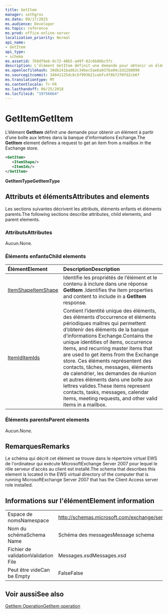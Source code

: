 ```yaml
---
title: GetItem
manager: sethgros
ms.date: 09/17/2015
ms.audience: Developer
ms.topic: reference
ms.prod: office-online-server
localization_priority: Normal
api_name:
- GetItem
api_type:
- schema
ms.assetid: 769df8eb-9c72-48b5-a49f-82c6b86bc5fc
description: L’élément GetItem définit une demande pour obtenir un élément à partir d’une boîte aux lettres dans la banque d’informations Exchange.
ms.openlocfilehash: 39db141bad62c34bec5ae6a937ba94c2d1288090
ms.sourcegitcommit: 34041125dc8c5f993b21cebfc4f8b72f0fd2cb6f
ms.translationtype: MT
ms.contentlocale: fr-FR
ms.lasthandoff: 06/25/2018
ms.locfileid: "19756664"
---
```

# <a name="getitem"></a><span data-ttu-id="81a18-103">GetItem</span><span class="sxs-lookup"><span data-stu-id="81a18-103">GetItem</span></span>

<span data-ttu-id="81a18-104">L’élément **GetItem** définit une demande pour obtenir un élément à partir d’une boîte aux lettres dans la banque d’informations Exchange.</span><span class="sxs-lookup"><span data-stu-id="81a18-104">The **GetItem** element defines a request to get an item from a mailbox in the Exchange store.</span></span> 
  
```xml
<GetItem>
   <ItemShape/>
   <ItemIds/>
</GetItem>
```

 <span data-ttu-id="81a18-105">**GetItemType**</span><span class="sxs-lookup"><span data-stu-id="81a18-105">**GetItemType**</span></span>
## <a name="attributes-and-elements"></a><span data-ttu-id="81a18-106">Attributs et éléments</span><span class="sxs-lookup"><span data-stu-id="81a18-106">Attributes and elements</span></span>

<span data-ttu-id="81a18-107">Les sections suivantes décrivent les attributs, éléments enfants et éléments parents.</span><span class="sxs-lookup"><span data-stu-id="81a18-107">The following sections describe attributes, child elements, and parent elements.</span></span>
  
### <a name="attributes"></a><span data-ttu-id="81a18-108">Attributs</span><span class="sxs-lookup"><span data-stu-id="81a18-108">Attributes</span></span>

<span data-ttu-id="81a18-109">Aucun.</span><span class="sxs-lookup"><span data-stu-id="81a18-109">None.</span></span>
  
### <a name="child-elements"></a><span data-ttu-id="81a18-110">Éléments enfants</span><span class="sxs-lookup"><span data-stu-id="81a18-110">Child elements</span></span>

|<span data-ttu-id="81a18-111">**Élément**</span><span class="sxs-lookup"><span data-stu-id="81a18-111">**Element**</span></span>|<span data-ttu-id="81a18-112">**Description**</span><span class="sxs-lookup"><span data-stu-id="81a18-112">**Description**</span></span>|
|:-----|:-----|
|[<span data-ttu-id="81a18-113">ItemShape</span><span class="sxs-lookup"><span data-stu-id="81a18-113">ItemShape</span></span>](itemshape.md) <br/> |<span data-ttu-id="81a18-114">Identifie les propriétés de l’élément et le contenu à inclure dans une réponse **GetItem** .</span><span class="sxs-lookup"><span data-stu-id="81a18-114">Identifies the item properties and content to include in a **GetItem** response.</span></span>  <br/> |
|[<span data-ttu-id="81a18-115">ItemId</span><span class="sxs-lookup"><span data-stu-id="81a18-115">ItemIds</span></span>](itemids.md) <br/> |<span data-ttu-id="81a18-116">Contient l’identité unique des éléments, des éléments d’occurrence et éléments périodiques maîtres qui permettent d’obtenir des éléments de la banque d’informations Exchange.</span><span class="sxs-lookup"><span data-stu-id="81a18-116">Contains the unique identities of items, occurrence items, and recurring master items that are used to get items from the Exchange store.</span></span> <span data-ttu-id="81a18-117">Ces éléments représentent des contacts, tâches, messages, éléments de calendrier, les demandes de réunion et autres éléments dans une boîte aux lettres valides.</span><span class="sxs-lookup"><span data-stu-id="81a18-117">These items represent contacts, tasks, messages, calendar items, meeting requests, and other valid items in a mailbox.</span></span>  <br/> |
   
### <a name="parent-elements"></a><span data-ttu-id="81a18-118">Éléments parents</span><span class="sxs-lookup"><span data-stu-id="81a18-118">Parent elements</span></span>

<span data-ttu-id="81a18-119">Aucun.</span><span class="sxs-lookup"><span data-stu-id="81a18-119">None.</span></span>
  
## <a name="remarks"></a><span data-ttu-id="81a18-120">Remarques</span><span class="sxs-lookup"><span data-stu-id="81a18-120">Remarks</span></span>

<span data-ttu-id="81a18-121">Le schéma qui décrit cet élément se trouve dans le répertoire virtuel EWS de l'ordinateur qui exécute MicrosoftExchange Server 2007 pour lequel le rôle serveur d'accès au client est installé.</span><span class="sxs-lookup"><span data-stu-id="81a18-121">The schema that describes this element is located in the EWS virtual directory of the computer that is running MicrosoftExchange Server 2007 that has the Client Access server role installed.</span></span>
  
## <a name="element-information"></a><span data-ttu-id="81a18-122">Informations sur l'élément</span><span class="sxs-lookup"><span data-stu-id="81a18-122">Element information</span></span>

|||
|:-----|:-----|
|<span data-ttu-id="81a18-123">Espace de noms</span><span class="sxs-lookup"><span data-stu-id="81a18-123">Namespace</span></span>  <br/> |http://schemas.microsoft.com/exchange/services/2006/messages  <br/> |
|<span data-ttu-id="81a18-124">Nom du schéma</span><span class="sxs-lookup"><span data-stu-id="81a18-124">Schema Name</span></span>  <br/> |<span data-ttu-id="81a18-125">Schéma des messages</span><span class="sxs-lookup"><span data-stu-id="81a18-125">Message schema</span></span>  <br/> |
|<span data-ttu-id="81a18-126">Fichier de validation</span><span class="sxs-lookup"><span data-stu-id="81a18-126">Validation File</span></span>  <br/> |<span data-ttu-id="81a18-127">Messages.xsd</span><span class="sxs-lookup"><span data-stu-id="81a18-127">Messages.xsd</span></span>  <br/> |
|<span data-ttu-id="81a18-128">Peut être vide</span><span class="sxs-lookup"><span data-stu-id="81a18-128">Can be Empty</span></span>  <br/> |<span data-ttu-id="81a18-129">False</span><span class="sxs-lookup"><span data-stu-id="81a18-129">False</span></span>  <br/> |
   
## <a name="see-also"></a><span data-ttu-id="81a18-130">Voir aussi</span><span class="sxs-lookup"><span data-stu-id="81a18-130">See also</span></span>



[<span data-ttu-id="81a18-131">GetItem Operation</span><span class="sxs-lookup"><span data-stu-id="81a18-131">GetItem operation</span></span>](getitem-operation.md)

